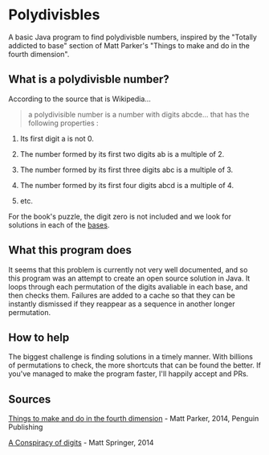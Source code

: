# Polydivisbles
A basic Java program to find polydivisble numbers, inspired by the "Totally addicted to base" section of Matt Parker's "Things to make and do in the fourth dimension".

What is a polydivisble number?
-
According to the source that is Wikipedia...
>a polydivisible number is a number with digits abcde... that has the following properties :

1) Its first digit a is not 0.

2) The number formed by its first two digits ab is a multiple of 2.

3) The number formed by its first three digits abc is a multiple of 3.

4) The number formed by its first four digits abcd is a multiple of 4.

5) etc.

For the book's puzzle, the digit zero is not included and we look for solutions in each of the [bases](https://en.wikipedia.org/wiki/Radix).

What this program does
-
It seems that this problem is currently not very well documented, and so this program was an attempt to create an open source solution in Java. It loops through each permutation of the digits avaliable in each base, and then checks them. Failures are added to a cache so that they can be instantly dismissed if they reappear as a sequence in another longer permutation.

How to help
-
The biggest challenge is finding solutions in a timely manner. With billions of permutations to check, the more shortcuts that can be found the better. If you've managed to make the program faster, I'll happily accept and PRs.

Sources
-
[Things to make and do in the fourth dimension](http://makeanddo4d.com/) - Matt Parker, 2014, Penguin Publishing

[A Conspiracy of digits](http://scienceblogs.com/builtonfacts/2010/08/18/a-conspiracy-of-digits/) - Matt Springer, 2014
